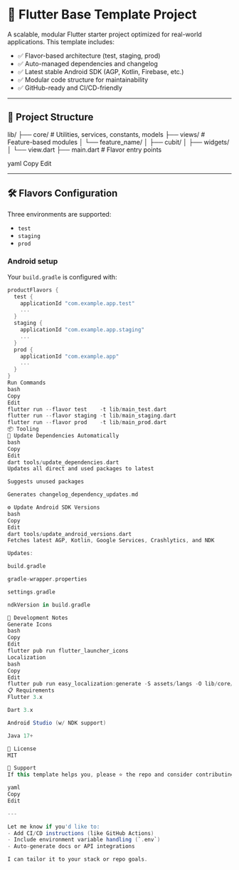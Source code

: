 # 🚀 Flutter Base Template Project

A scalable, modular Flutter starter project optimized for real-world applications. This template includes:

- ✅ Flavor-based architecture (test, staging, prod)
- ✅ Auto-managed dependencies and changelog
- ✅ Latest stable Android SDK (AGP, Kotlin, Firebase, etc.)
- ✅ Modular code structure for maintainability
- ✅ GitHub-ready and CI/CD-friendly

---

## 🧩 Project Structure

lib/
├── core/ # Utilities, services, constants, models
├── views/ # Feature-based modules
│ └── feature_name/
│ ├── cubit/
│ ├── widgets/
│ └── view.dart
├── main.dart # Flavor entry points

yaml
Copy
Edit

---

## 🛠 Flavors Configuration

Three environments are supported:

- `test`
- `staging`
- `prod`

### Android setup

Your `build.gradle` is configured with:

```groovy
productFlavors {
  test {
    applicationId "com.example.app.test"
    ...
  }
  staging {
    applicationId "com.example.app.staging"
    ...
  }
  prod {
    applicationId "com.example.app"
    ...
  }
}
Run Commands
bash
Copy
Edit
flutter run --flavor test    -t lib/main_test.dart
flutter run --flavor staging -t lib/main_staging.dart
flutter run --flavor prod    -t lib/main_prod.dart
📦 Tooling
🔄 Update Dependencies Automatically
bash
Copy
Edit
dart tools/update_dependencies.dart
Updates all direct and used packages to latest

Suggests unused packages

Generates changelog_dependency_updates.md

⚙️ Update Android SDK Versions
bash
Copy
Edit
dart tools/update_android_versions.dart
Fetches latest AGP, Kotlin, Google Services, Crashlytics, and NDK

Updates:

build.gradle

gradle-wrapper.properties

settings.gradle

ndkVersion in build.gradle

🚧 Development Notes
Generate Icons
bash
Copy
Edit
flutter pub run flutter_launcher_icons
Localization
bash
Copy
Edit
flutter pub run easy_localization:generate -S assets/langs -O lib/core/langs
📋 Requirements
Flutter 3.x

Dart 3.x

Android Studio (w/ NDK support)

Java 17+

📄 License
MIT

🙋 Support
If this template helps you, please ⭐️ the repo and consider contributing!

yaml
Copy
Edit

---

Let me know if you'd like to:
- Add CI/CD instructions (like GitHub Actions)
- Include environment variable handling (`.env`)
- Auto-generate docs or API integrations

I can tailor it to your stack or repo goals.
```
